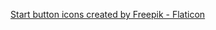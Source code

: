 ﻿<a href="https://www.flaticon.com/free-icons/start-button" title="start button icons">Start button icons created by Freepik - Flaticon</a>